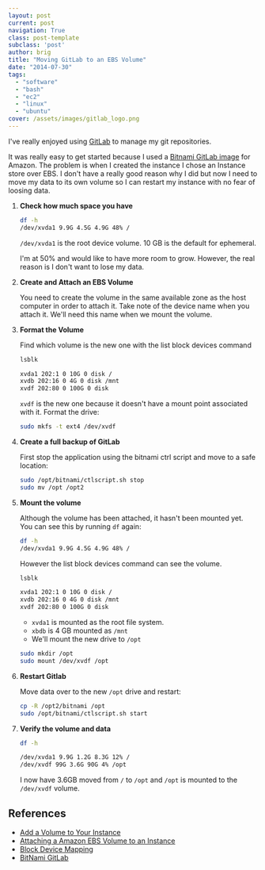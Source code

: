 ```yaml
---
layout: post
current: post
navigation: True
class: post-template
subclass: 'post'
author: brig
title: "Moving GitLab to an EBS Volume"
date: "2014-07-30"
tags: 
  - "software"
  - "bash"
  - "ec2"
  - "linux"
  - "ubuntu"
cover: /assets/images/gitlab_logo.png
---
```


I've really enjoyed using [GitLab](https://about.gitlab.com/) to manage my git repositories. 

It was really easy to get started because I used a [Bitnami GitLab image](https://bitnami.com/stack/gitlab/cloud/amazon) for Amazon. The problem is when I created the instance I chose an Instance store over EBS. I don't have a really good reason why I did but now I need to move my data to its own volume so I can restart my instance with no fear of loosing data.

1. **Check how much space you have**
    
    ```bash
    df -h 
    /dev/xvda1 9.9G 4.5G 4.9G 48% /
    ```

    `/dev/xvda1` is the root device volume. 10 GB is the default for ephemeral.
    
    I'm at 50% and would like to have more room to grow. However, the real reason is I don't want to lose my data.
2. **Create and Attach an EBS Volume**
    
    You need to create the volume in the same available zone as the host computer in order to attach it. Take note of the device name when you attach it. We'll need this name when we mount the volume.
3. **Format the Volume**
    
    Find which volume is the new one with the list block devices command
    
    ```bash
    lsblk
    
    xvda1 202:1 0 10G 0 disk / 
    xvdb 202:16 0 4G 0 disk /mnt 
    xvdf 202:80 0 100G 0 disk
    ```
    
    `xvdf` is the new one because it doesn't have a mount point associated with it. Format the drive:
    
    ```bash
    sudo mkfs -t ext4 /dev/xvdf
    ```
    
4. **Create a full backup of GitLab**
    
    First stop the application using the bitnami ctrl script and move to a safe location:
    
    ```bash
    sudo /opt/bitnami/ctlscript.sh stop 
    sudo mv /opt /opt2
    ```
    
5. **Mount the volume**
    
    Although the volume has been attached, it hasn't been mounted yet. You can see this by running `df` again:
    
    ```bash
    df -h
    /dev/xvda1 9.9G 4.5G 4.9G 48% /
    ```
    
    However the list block devices command can see the volume.
    
    ```bash
    lsblk
    
    xvda1 202:1 0 10G 0 disk / 
    xvdb 202:16 0 4G 0 disk /mnt 
    xvdf 202:80 0 100G 0 disk
    ```
    
    - `xvda1` is mounted as the root file system.
    - `xbdb` is 4 GB mounted as `/mnt`
    - We'll mount the new drive to `/opt`
    
    ```bash
    sudo mkdir /opt 
    sudo mount /dev/xvdf /opt
    ```
    
6. **Restart Gitlab**
    
    Move data over to the new `/opt` drive and restart:
    
    ```bash
    cp -R /opt2/bitnami /opt 
    sudo /opt/bitnami/ctlscript.sh start
    ```
    
7. **Verify the volume and data**
    
    ```bash
    df -h
    
    /dev/xvda1 9.9G 1.2G 8.3G 12% / 
    /dev/xvdf 99G 3.6G 90G 4% /opt
    ```
    
    I now have 3.6GB moved from `/` to `/opt` and `/opt` is mounted to the `/dev/xvdf` volume.

## References

- [Add a Volume to Your Instance](http://docs.aws.amazon.com/AWSEC2/latest/UserGuide/ec2-add-volume-to-instance.html)
- [Attaching a Amazon EBS Volume to an Instance](http://docs.aws.amazon.com/AWSEC2/latest/UserGuide/ebs-attaching-volume.html)
- [Block Device Mapping](https://docs.aws.amazon.com/AWSEC2/latest/UserGuide/block-device-mapping-concepts.html)
- [BitNami GitLab](http://wiki.bitnami.com/Applications/BitNami_GitLab#How_to_start.2fstop_the_servers.3f)
